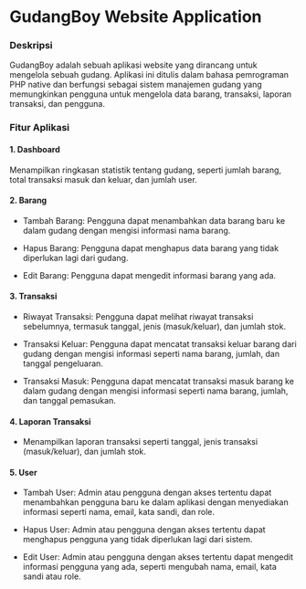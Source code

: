 # GudangBoy Website Application

### Deskripsi

GudangBoy adalah sebuah aplikasi website yang dirancang untuk mengelola sebuah gudang. Aplikasi ini ditulis dalam bahasa pemrograman PHP native dan berfungsi sebagai sistem manajemen gudang yang memungkinkan pengguna untuk mengelola data barang, transaksi, laporan transaksi, dan pengguna.

### Fitur Aplikasi

#### 1. Dashboard

Menampilkan ringkasan statistik tentang gudang, seperti jumlah barang, total transaksi masuk dan keluar, dan jumlah user.

#### 2. Barang

- Tambah Barang: Pengguna dapat menambahkan data barang baru ke dalam gudang dengan mengisi informasi nama barang.

- Hapus Barang: Pengguna dapat menghapus data barang yang tidak diperlukan lagi dari gudang.

- Edit Barang: Pengguna dapat mengedit informasi barang yang ada.

#### 3. Transaksi

- Riwayat Transaksi: Pengguna dapat melihat riwayat transaksi sebelumnya, termasuk tanggal, jenis (masuk/keluar), dan jumlah stok.

- Transaksi Keluar: Pengguna dapat mencatat transaksi keluar barang dari gudang dengan mengisi informasi seperti nama barang, jumlah, dan tanggal pengeluaran.

- Transaksi Masuk: Pengguna dapat mencatat transaksi masuk barang ke dalam gudang dengan mengisi informasi seperti nama barang, jumlah, dan tanggal pemasukan.

#### 4. Laporan Transaksi

- Menampilkan laporan transaksi seperti tanggal, jenis transaksi (masuk/keluar), dan jumlah stok.

#### 5. User

- Tambah User: Admin atau pengguna dengan akses tertentu dapat menambahkan pengguna baru ke dalam aplikasi dengan menyediakan informasi seperti nama, email, kata sandi, dan role.

- Hapus User: Admin atau pengguna dengan akses tertentu dapat menghapus pengguna yang tidak diperlukan lagi dari sistem.

- Edit User: Admin atau pengguna dengan akses tertentu dapat mengedit informasi pengguna yang ada, seperti mengubah nama, email, kata sandi atau role.
